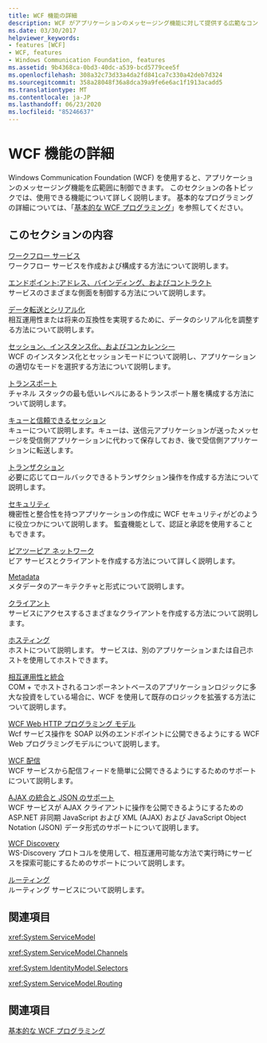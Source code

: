 ```yaml
---
title: WCF 機能の詳細
description: WCF がアプリケーションのメッセージング機能に対して提供する広範なコントロールについて詳しく説明します。
ms.date: 03/30/2017
helpviewer_keywords:
- features [WCF]
- WCF, features
- Windows Communication Foundation, features
ms.assetid: 9b4368ca-0bd3-40dc-a539-bcd5779cee5f
ms.openlocfilehash: 308a32c73d33a4da2fd841ca7c330a42deb7d324
ms.sourcegitcommit: 358a28048f36a8dca39a9fe6e6ac1f1913acadd5
ms.translationtype: MT
ms.contentlocale: ja-JP
ms.lasthandoff: 06/23/2020
ms.locfileid: "85246637"
---
```

# <a name="wcf-feature-details"></a>WCF 機能の詳細
Windows Communication Foundation (WCF) を使用すると、アプリケーションのメッセージング機能を広範囲に制御できます。 このセクションの各トピックでは、使用できる機能について詳しく説明します。 基本的なプログラミングの詳細については、「[基本的な WCF プログラミング](../basic-wcf-programming.md)」を参照してください。  
  
## <a name="in-this-section"></a>このセクションの内容  
 [ワークフロー サービス](workflow-services.md)  
 ワークフロー サービスを作成および構成する方法について説明します。  
  
 [エンドポイント:アドレス、バインディング、およびコントラクト](endpoints-addresses-bindings-and-contracts.md)  
 サービスのさまざまな側面を制御する方法について説明します。  
  
 [データ転送とシリアル化](data-transfer-and-serialization.md)  
 相互運用性または将来の互換性を実現するために、データのシリアル化を調整する方法について説明します。  
  
 [セッション、インスタンス化、およびコンカレンシー](sessions-instancing-and-concurrency.md)  
 WCF のインスタンス化とセッションモードについて説明し、アプリケーションの適切なモードを選択する方法について説明します。  
  
 [トランスポート](transports.md)  
 チャネル スタックの最も低いレベルにあるトランスポート層を構成する方法について説明します。  
  
 [キューと信頼できるセッション](queues-and-reliable-sessions.md)  
 キューについて説明します。キューは、送信元アプリケーションが送ったメッセージを受信側アプリケーションに代わって保存しておき、後で受信側アプリケーションに転送します。  
  
 [トランザクション](transactions-in-wcf.md)  
 必要に応じてロールバックできるトランザクション操作を作成する方法について説明します。  
  
 [セキュリティ](security.md)  
 機密性と整合性を持つアプリケーションの作成に WCF セキュリティがどのように役立つかについて説明します。 監査機能として、認証と承認を使用することもできます。  
  
 [ピアツーピア ネットワーク](peer-to-peer-networking.md)  
 ビア サービスとクライアントを作成する方法について詳しく説明します。  
  
 [Metadata](metadata.md)  
 メタデータのアーキテクチャと形式について説明します。  
  
 [クライアント](clients.md)  
 サービスにアクセスするさまざまなクライアントを作成する方法について説明します。  
  
 [ホスティング](hosting.md)  
 ホストについて説明します。 サービスは、別のアプリケーションまたは自己ホストを使用してホストできます。  
  
 [相互運用性と統合](interoperability-and-integration.md)  
 COM + でホストされるコンポーネントベースのアプリケーションロジックに多大な投資をしている場合に、WCF を使用して既存のロジックを拡張する方法について説明します。  
  
 [WCF Web HTTP プログラミング モデル](wcf-web-http-programming-model.md)  
 Wcf サービス操作を SOAP 以外のエンドポイントに公開できるようにする WCF Web プログラミングモデルについて説明します。  
  
 [WCF 配信](wcf-syndication.md)  
 WCF サービスから配信フィードを簡単に公開できるようにするためのサポートについて説明します。  
  
 [AJAX の統合と JSON のサポート](ajax-integration-and-json-support.md)  
 WCF サービスが AJAX クライアントに操作を公開できるようにするための ASP.NET 非同期 JavaScript および XML (AJAX) および JavaScript Object Notation (JSON) データ形式のサポートについて説明します。  
  
 [WCF Discovery](wcf-discovery.md)  
 WS-Discovery プロトコルを使用して、相互運用可能な方法で実行時にサービスを探索可能にするためのサポートについて説明します。  
  
 [ルーティング](routing.md)  
 ルーティング サービスについて説明します。  
  
## <a name="reference"></a>関連項目  
 <xref:System.ServiceModel>  
  
 <xref:System.ServiceModel.Channels>  
  
 <xref:System.IdentityModel.Selectors>  
  
 <xref:System.ServiceModel.Routing>  
  
## <a name="related-sections"></a>関連項目  
 [基本的な WCF プログラミング](../basic-wcf-programming.md)

